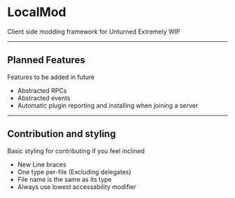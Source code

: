 # LocalMod
 Client side modding framework for Unturned
 Extremely WIP

---

## Planned Features
Features to be added in future
 - Abstracted RPCs
 - Abstracted events
 - Automatic plugin reporting and installing when joining a server

---

## Contribution and styling
Basic styling for contributing if you feel inclined
 - New Line braces
 - One type per-file (Excluding delegates)
 - File name is the same as its type
 - Always use lowest accessability modifier
